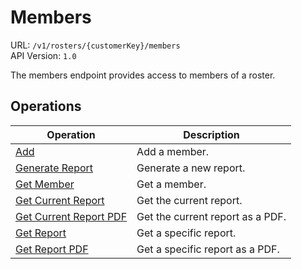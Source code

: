 # Members

URL: `/v1/rosters/{customerKey}/members` \
API Version: `1.0`

The members endpoint provides access to members of a roster.

## Operations

| Operation | Description |
| - | - |
| [Add](add.md) | Add a member. |
| [Generate Report](generate-report.md) | Generate a new report. |
| [Get Member](get.md) | Get a member. |
| [Get Current Report](get-current-report.md) | Get the current report. |
| [Get Current Report PDF](get-current-report-pdf.md) | Get the current report as a PDF. |
| [Get Report](get-report.md) | Get a specific report. |
| [Get Report PDF](get-report-pdf.md) | Get a specific report as a PDF. |
